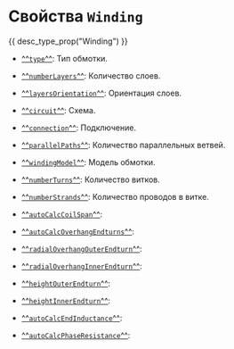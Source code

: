 # Свойства `Winding`
{{ desc_type_prop("Winding") }}

- [^^`type`^^](./type.md): Тип обмотки. 
- [^^`numberLayers`^^](./numberLayers.md): Количество слоев.
- [^^`layersOrientation`^^](./layersOrientation.md): Ориентация слоев. 

- [^^`circuit`^^](./circuit.md): Схема.
- [^^`connection`^^](./connection.md): Подключение.

- [^^`parallelPaths`^^](./parallelPaths.md): Количество параллельных ветвей.

- [^^`windingModel`^^](./windingModel.md): Модель обмотки.
- [^^`numberTurns`^^](./numberTurns.md): Количество витков.
- [^^`numberStrands`^^](./numberStrands.md): Количество проводов в витке.

- [^^`autoCalcCoilSpan`^^](./autoCalcCoilSpan.md): 

- [^^`autoCalcOverhangEndturns`^^](./autoCalcOverhandEndturns.md): 
- [^^`radialOverhangOuterEndturn`^^](./radialOverhandOuterEndturn.md): 
- [^^`radialOverhangInnerEndturn`^^](./radialOverhangInnerEndturn.md): 
- [^^`heightOuterEndturn`^^](./heightOuterEndturn.md): 
- [^^`heightInnerEndturn`^^](./heightInnerEndturn.md): 

- [^^`autoCalcEndInductance`^^](./autoCalcEndInductance.md): 
- [^^`autoCalcPhaseResistance`^^](./autoCalcPhaseResistance.md): 


